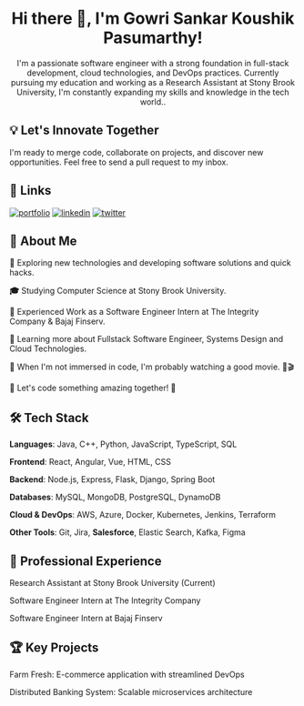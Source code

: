<h1 align="center">Hi there 👋, I'm Gowri Sankar Koushik Pasumarthy!</h1>
<div align="center">I'm a passionate software engineer with a strong foundation in full-stack development, cloud technologies, and DevOps practices. Currently pursuing my education and working as a Research Assistant at Stony Brook University, I'm constantly expanding my skills and knowledge in the tech world..</div>

## 💡 Let's Innovate Together

I'm ready to merge code, collaborate on projects, and discover new opportunities. Feel free to send a pull request to my inbox.

## 🔗 Links
[![portfolio](https://img.shields.io/badge/my_portfolio-000?style=for-the-badge&logo=ko-fi&logoColor=white)](https://gowripasumarthy.com/)  [![linkedin](https://img.shields.io/badge/linkedin-0A66C2?style=for-the-badge&logo=linkedin&logoColor=white)](https://www.linkedin.com/in/koushik-pasumarthy/)  [![twitter](https://img.shields.io/badge/twitter-1DA1F2?style=for-the-badge&logo=twitter&logoColor=white)](https://x.com/GowriSankar0279)

## 💫 About Me

**🤔**   Exploring new technologies and developing software solutions and quick hacks.

**🎓**   Studying Computer Science at Stony Brook University.

**💼**   Experienced Work as a Software Engineer Intern at The Integrity Company  & Bajaj Finserv. 

**🌱**   Learning more about Fullstack Software Engineer, Systems Design and Cloud Technologies.

**🌟**    When I'm not immersed in code, I'm probably watching a good movie. 🍿🎬

**👥** Let's code something amazing together! 🌟

## 🛠️ Tech Stack
**Languages**: Java, C++, Python, JavaScript, TypeScript, SQL

**Frontend**: React, Angular, Vue, HTML, CSS

**Backend**: Node.js, Express, Flask, Django, Spring Boot

**Databases**: MySQL, MongoDB, PostgreSQL, DynamoDB

**Cloud & DevOps**: AWS, Azure, Docker, Kubernetes, Jenkins, Terraform

**Other Tools**: Git, Jira, **Salesforce**, Elastic Search, Kafka, Figma

## 💼 Professional Experience
Research Assistant at Stony Brook University (Current)

Software Engineer Intern at The Integrity Company

Software Engineer Intern at Bajaj Finserv

## 🏆 Key Projects
Farm Fresh: E-commerce application with streamlined DevOps

Distributed Banking System: Scalable microservices architecture

